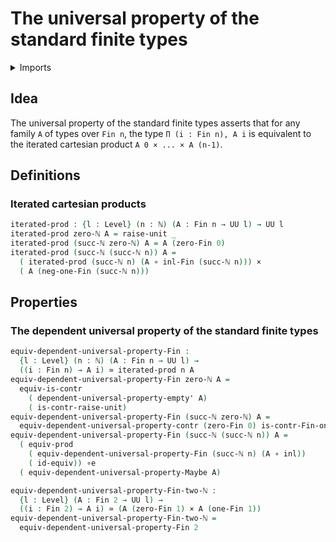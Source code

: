 # The universal property of the standard finite types

<details><summary>Imports</summary>
```agda
module univalent-combinatorics.universal-property-standard-finite-types where
open import elementary-number-theory.natural-numbers
open import foundation.cartesian-product-types
open import foundation.contractible-types
open import foundation.coproduct-types
open import foundation.equivalences
open import foundation.functions
open import foundation.functoriality-cartesian-product-types
open import foundation.unit-type
open import foundation.universal-property-empty-type
open import foundation.universal-property-maybe
open import foundation.universe-levels
open import univalent-combinatorics.standard-finite-types
```
</details>

## Idea

The universal property of the standard finite types asserts that for any family `A` of types over `Fin n`, the type `Π (i : Fin n), A i` is equivalent to the iterated cartesian product `A 0 × ... × A (n-1)`.

## Definitions

### Iterated cartesian products

```agda
iterated-prod : {l : Level} (n : ℕ) (A : Fin n → UU l) → UU l
iterated-prod zero-ℕ A = raise-unit _
iterated-prod (succ-ℕ zero-ℕ) A = A (zero-Fin 0)
iterated-prod (succ-ℕ (succ-ℕ n)) A =
  ( iterated-prod (succ-ℕ n) (A ∘ inl-Fin (succ-ℕ n))) ×
  ( A (neg-one-Fin (succ-ℕ n)))
```

## Properties

### The dependent universal property of the standard finite types

```agda
equiv-dependent-universal-property-Fin :
  {l : Level} (n : ℕ) (A : Fin n → UU l) →
  ((i : Fin n) → A i) ≃ iterated-prod n A
equiv-dependent-universal-property-Fin zero-ℕ A =
  equiv-is-contr
    ( dependent-universal-property-empty' A)
    ( is-contr-raise-unit)
equiv-dependent-universal-property-Fin (succ-ℕ zero-ℕ) A =
  equiv-dependent-universal-property-contr (zero-Fin 0) is-contr-Fin-one-ℕ A
equiv-dependent-universal-property-Fin (succ-ℕ (succ-ℕ n)) A =
  ( equiv-prod
    ( equiv-dependent-universal-property-Fin (succ-ℕ n) (A ∘ inl))
    ( id-equiv)) ∘e
  ( equiv-dependent-universal-property-Maybe A)

equiv-dependent-universal-property-Fin-two-ℕ :
  {l : Level} (A : Fin 2 → UU l) →
  ((i : Fin 2) → A i) ≃ (A (zero-Fin 1) × A (one-Fin 1))
equiv-dependent-universal-property-Fin-two-ℕ =
  equiv-dependent-universal-property-Fin 2
```
